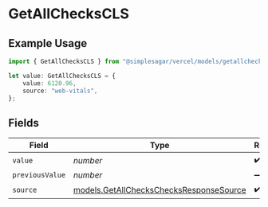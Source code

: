 # GetAllChecksCLS

## Example Usage

```typescript
import { GetAllChecksCLS } from "@simplesagar/vercel/models/getallchecksop.js";

let value: GetAllChecksCLS = {
    value: 6120.96,
    source: "web-vitals",
};
```

## Fields

| Field                                                                                    | Type                                                                                     | Required                                                                                 | Description                                                                              |
| ---------------------------------------------------------------------------------------- | ---------------------------------------------------------------------------------------- | ---------------------------------------------------------------------------------------- | ---------------------------------------------------------------------------------------- |
| `value`                                                                                  | *number*                                                                                 | :heavy_check_mark:                                                                       | N/A                                                                                      |
| `previousValue`                                                                          | *number*                                                                                 | :heavy_minus_sign:                                                                       | N/A                                                                                      |
| `source`                                                                                 | [models.GetAllChecksChecksResponseSource](../models/getallcheckschecksresponsesource.md) | :heavy_check_mark:                                                                       | N/A                                                                                      |